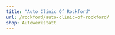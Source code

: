 ```yaml
---
title: "Auto Clinic Of Rockford"
url: /rockford/auto-clinic-of-rockford/
shop: Autowerkstatt
---
```

